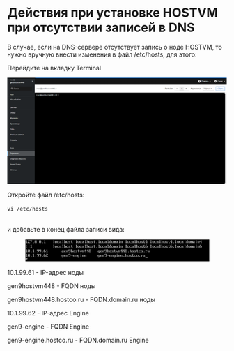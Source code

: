 # Действия при установке HOSTVM при отсутствии записей в DNS

В случае, если на DNS-сервере отсутствует запись о ноде HOSTVM, то нужно вручную внести изменения в файл /etc/hosts, для этого:

Перейдите на вкладку Terminal

![](<../../.gitbook/assets/image (38).png>)

Откройте файл /etc/hosts:

`vi /etc/hosts`

\
и добавьте в конец файла записи вида:

<figure><img src="../../.gitbook/assets/image.png" alt=""><figcaption></figcaption></figure>

10.1.99.61 - IP-адрес ноды

gen9hostvm448 - FQDN ноды

gen9hostvm448.hostco.ru - FQDN.domain.ru ноды

10.1.99.62 - IP-адрес Engine

gen9-engine - FQDN Engine

gen9-engine.hostco.ru - FQDN.domain.ru Engine

